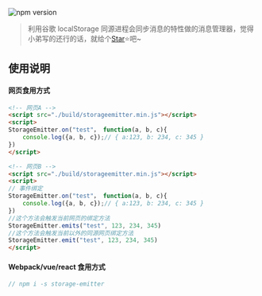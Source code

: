 ![npm version](https://img.shields.io/badge/npm-1.0.0-brightgreen)
 > 利用谷歌 localStorage 同源进程会同步消息的特性做的消息管理器，觉得小弟写的还行的话，就给个[Star](https://github.com/mytwz/storage-emitter)⭐️吧~

## 使用说明

#### 网页食用方式
```html
<!-- 网页A -->
<script src="./build/storageemitter.min.js"></script>
<script>
StorageEmitter.on("test"， function(a, b, c){
    console.log({a, b, c});// { a:123, b: 234, c: 345 }
})
</script>

<!-- 网页B -->
<script src="./build/storageemitter.min.js"></script>
<script>
// 事件绑定
StorageEmitter.on("test"， function(a, b, c){
    console.log({a, b, c});// { a:123, b: 234, c: 345 }
})
//这个方法会触发当前网页的绑定方法
StorageEmitter.emits("test", 123, 234, 345)
//这个方法会触发当前以外的同源网页绑定方法
StorageEmitter.emit("test", 123, 234, 345)
</script>
```

#### Webpack/vue/react 食用方式
```javascript
// npm i -s storage-emitter
```
